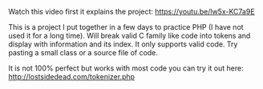 Watch this video first it explains the project: https://youtu.be/lw5x-KC7a9E

This is a project I put together in a few days to practice PHP (I have not used it for a long time).
Will break valid C family like  code into tokens and display with information and its index. It only supports valid code.
Try pasting a small class or a source file of code. 

It is not 100% perfect but works with most code you can try it out here:
	http://lostsidedead.com/tokenizer.php


